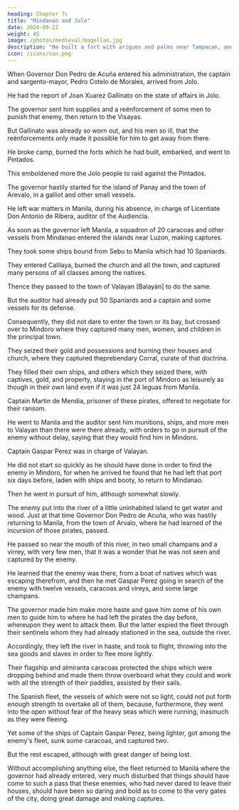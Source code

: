 ```yaml
---
heading: Chapter 7c
title: "Mindanao and Jolo"
date: 2024-09-22
weight: 45
image: /photos/medieval/magellan.jpg
description: "He built a fort with arigues and palms near Tampacan, and founded a Spanish settlement which he named Murcia"
icon: /icons/sun.png
---
```



When Governor Don Pedro de Acuña entered his administration, the captain and sargento-mayor, Pedro Cotelo de Morales, arrived from Jolo.

He had the report of Joan Xuarez Gallinato on the state of affairs in Jolo.  

<!-- that island, whither he had gone with the fleet at the beginning of that same year. -->

The governor sent him supplies and a reënforcement of some men to punish that enemy, then return to the Visayas. 

 <!-- even if he could do nothing more, and, whenever the opportunity presented itself, to go to do the same thing in the river of Mindanao, and return to the Pintados. When this commission reached Jolo,  -->

But Gallinato was already so worn out, and his men so ill, that the reënforcements only made it possible for him to get away from there.

He broke camp, burned the forts which he had built, embarked, and went to Pintados.

 <!-- leaving the people of that island of Jolo and their neighbors, those of Mindanao, -->

This emboldened more the Jolo people to raid against the Pintados.

The governor hastily started for the island of Panay and the town of Arevalo, in a galliot and other small vessels.

 <!-- to see their needs with his own eyes, in order to provide for them.  -->

He left war matters in Manila, during his absence, in charge of Licentiate Don Antonio de Ribera, auditor of the Audiencia.

As soon as the governor left Manila, a squadron of 20 caracoas and other vessels from Mindanao entered the islands near Luzon, making captures. 

They took some ships bound from Sebu to Manila which had 10 Spaniards.

<!-- in them, among them a woman and a priest and Captain Martin de Mandia, and they took them off with them.  -->

They entered Calilaya, burned the church and all the town, and captured many persons of all classes among the natives. 

Thence they passed to the town of Valayan [Balayán] to do the same.

But the auditor had already put 50 Spaniards and a captain and some vessels for its defense.

Consequently, they did not dare to enter the town or its bay, but crossed over to Mindoro where they captured many men, women, and children in the principal town.

They seized their gold and possessions and burning their houses and church, where they captured theprebendary Corral, curate of that doctrina. 

They filled their own ships, and others which they seized there, with captives, gold, and property, staying in the port of Mindoro as leisurely as though in their own land even if it was just 24 leguas from Manila. 

Captain Martin de Mendia, prisoner of these pirates, offered to negotiate for their ransom.

<!--  for himself and the other Spanish captives that, if they would let him go to Manila, he would get the ransom for all, and would take it, or would send it within six months, to the river of Mindanao, or otherwise he would return to their power.

The chief in command of the fleet agreed thereto, with certain provisions and conditions, and caused the other captives to write, to the effect that what had been agreed upon might be fulfilled, and then he allowed the captain to leave the fleet. -->

He went to Manila and the auditor sent him munitions, ships, and more men to Valayan than there were there already, with orders to go in pursuit of the enemy without delay, saying that they would find him in Mindoro.

Captain Gaspar Perez was in charge of Valayan.

He did not start so quickly as he should have done in order to find the enemy in Mindoro, for when he arrived he found that he had left that port six days before, laden with ships and booty, to return to Mindanao.

Then he went in pursuit of him, although somewhat slowly. 

The enemy put into the river of a little uninhabited island to get water and wood. Just at that time Governor Don Pedro de Acuña, who was hastily returning to Manila, from the town of Arvalo, where he had learned of the incursion of those pirates, passed.

He passed so near the mouth of this river, in two small champans and a virrey, with very few men, that it was a wonder that he was not seen and captured by the enemy.

He learned that the enemy was there, from a boat of natives which was escaping therefrom, and then he met Gaspar Perez going in search of the enemy with twelve vessels, caracoas and vireys, and some large champans.

The governor made him make more haste and gave him some of his own men to guide him to where he had left the pirates the day before, whereupon they went to attack them. But the latter espied the fleet through their sentinels whom they had already stationed in the sea, outside the river.

Accordingly, they left the river in haste, and took to flight, throwing into the sea goods and slaves in order to flee more lightly.

Their flagship and almiranta caracoas protected the ships which were dropping behind and made them throw overboard what they could and work with all the strength of their paddles, assisted by their sails.

The Spanish fleet, the vessels of which were not so light, could not put forth enough strength to overtake all of them, because, furthermore, they went into the open without fear of the heavy seas which were running, inasmuch as they were fleeing. 

Yet some of the ships of Captain Gaspar Perez, being lighter, got among the enemy's fleet, sunk some caracoas, and captured two.

But the rest escaped, although with great danger of being lost.

Without accomplishing anything else, the fleet returned to Manila where the governor had already entered, very much disturbed that things should have come to such a pass that these enemies, who had never dared to leave their houses, should have been so daring and bold as to come to the very gates of the city, doing great damage and making captures.

